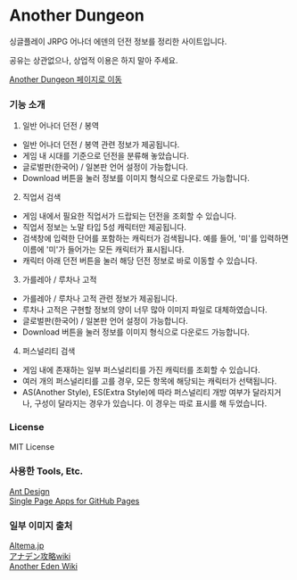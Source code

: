 # Another Dungeon

싱글플레이 JRPG 어나더 에덴의 던전 정보를 정리한 사이트입니다.

공유는 상관없으나, 상업적 이용은 하지 말아 주세요.

[Another Dungeon 페이지로 이동](https://hu-lee.github.io/anotherdungeon/)


### 기능 소개

1. 일반 어나더 던전 / 봉역

- 일반 어나더 던전 / 봉역 관련 정보가 제공됩니다.
- 게임 내 시대를 기준으로 던전을 분류해 놓았습니다.
- 글로벌판(한국어) / 일본판 언어 설정이 가능합니다.
- Download 버튼을 눌러 정보를 이미지 형식으로 다운로드 가능합니다.

2. 직업서 검색

- 게임 내에서 필요한 직업서가 드랍되는 던전을 조회할 수 있습니다.
- 직업서 정보는 노말 타입 5성 캐릭터만 제공됩니다.
- 검색창에 입력한 단어를 포함하는 캐릭터가 검색됩니다. 예를 들어, '미'를 입력하면 이름에 '미'가 들어가는 모든 캐릭터가 표시됩니다.
- 캐릭터 아래 던전 버튼을 눌러 해당 던전 정보로 바로 이동할 수 있습니다.

3. 가를레아 / 루차나 고적

- 가를레아 / 루차나 고적 관련 정보가 제공됩니다.
- 루차나 고적은 구현할 정보의 양이 너무 많아 이미지 파일로 대체하였습니다.
- 글로벌판(한국어) / 일본판 언어 설정이 가능합니다.
- Download 버튼을 눌러 정보를 이미지 형식으로 다운로드 가능합니다.

4. 퍼스널리티 검색

- 게임 내에 존재하는 일부 퍼스널리티를 가진 캐릭터를 조회할 수 있습니다.
- 여러 개의 퍼스널리티를 고를 경우, 모든 항목에 해당되는 캐릭터가 선택됩니다.
- AS(Another Style), ES(Extra Style)에 따라 퍼스널리티 개방 여부가 달라지거나, 구성이 달라지는 경우가 있습니다. 이 경우는 따로 표시를 해 두었습니다.

### License

MIT License


### 사용한 Tools, Etc.

[Ant Design](https://ant.design/)  
[Single Page Apps for GitHub Pages](https://github.com/rafgraph/spa-github-pages)


### 일부 이미지 출처

[Altema.jp](https://altema.jp/anaden/)  
[アナデン攻略wiki](https://anaden.gorillawiki.jp/)  
[Another Eden Wiki](https://anothereden.miraheze.org/wiki/Another_Eden_Wiki)